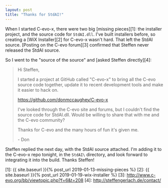 ```yaml
---
layout: post
title: "Thanks for StdAI!"
---
```


When I started C-evo-x, there were two big [missing pieces][1]: the installer
project, and the source code for `StdAI.dll`.  I've built installers before, so
creating a [WiX Installer][2] for C-evo-x wasn't hard.  That left the
StdAI source.  [Posting on the C-evo forum][3] confirmed that Steffen never
released the StdAI source.

So I went to the "source of the source" and [asked Steffen directly][4]:

> Hi Steffen,
>
> I started a project at GitHub called "C-evo-x" to bring all the C-evo source
> code together, update it to recent development tools and make it easier to hack
> on.
>
>   https://github.com/donmccaughey/C-evo-x
>
> I've looked through the C-evo site and forums, but I couldn't find the source
> code for StdAI.dll. Would be willing to share that with me and the C-evo
> community?
>
> Thanks for C-evo and the many hours of fun it's given me.
>
> \- Don

Steffen replied the next day, with the StdAI source attached.  I'm adding it to
the C-evo-x repo tonight, in the `StdAI\` directory, and look forward to
integrating it into the build.  Thanks Steffen!

[1]: {{ site.baseurl }}{% post_url 2019-01-13-missing-pieces %}
[2]: {{ site.baseurl }}{% post_url 2019-01-19-wix-installer %}
[3]: http://www.c-evo.org/bb/viewtopic.php?f=6&t=208
[4]: http://steffengerlach.de/contact/

